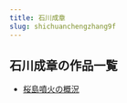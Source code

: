 ```yaml
---
title: 石川成章
slug: shichuanchengzhang9f
---
```


## 石川成章の作品一覧

- [桜島噴火の概況](yingdaopenhuonogaikuangcf)
